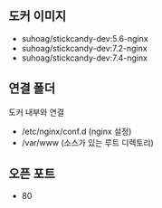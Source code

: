 ## 도커 이미지
- suhoag/stickcandy-dev:5.6-nginx
- suhoag/stickcandy-dev:7.2-nginx
- suhoag/stickcandy-dev:7.4-nginx

## 연결 폴더
도커 내부와 연결 

- /etc/nginx/conf.d (nginx 설정)
- /var/www (소스가 있는 루트 디렉토리)

## 오픈 포트
- 80
